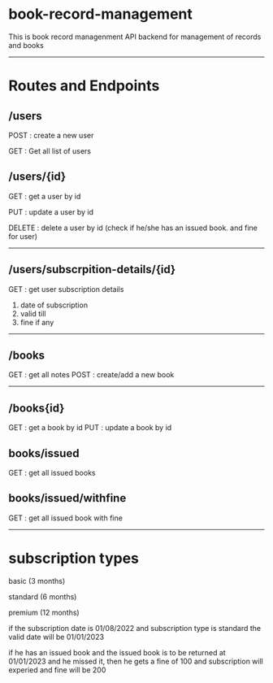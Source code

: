 # book-record-management

This is book record managenment API backend for management of records and books

---

# Routes and Endpoints

## /users

POST : create a new user

GET : Get all list of users

## /users/{id}

GET : get a user by id

PUT : update a user by id

DELETE : delete a user by id (check if he/she has an issued book. and fine for user)

---

## /users/subscrpition-details/{id}

GET : get user subscription details
1. date of subscription
2. valid till
3. fine if any

---

## /books
GET : get all notes 
POST : create/add a new book

---

## /books{id}
GET : get a book by id
PUT  : update a book by id


## books/issued
GET :  get all issued books


## books/issued/withfine
GET : get all issued book with fine

---

# subscription types
basic (3 months)

standard (6 months)

premium (12 months)

if the subscription date is 01/08/2022 and subscription type is standard the valid date will be 01/01/2023

if he has an issued book and the issued book is to be returned at 01/01/2023 and he missed it, then he gets a fine of 100 and subscription will experied and fine will be 200


